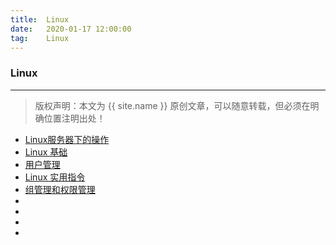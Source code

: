 ```yaml
---
title:  Linux 
date:   2020-01-17 12:00:00
tag:    Linux
---
```


### Linux 

***
> 版权声明：本文为 {{ site.name }} 原创文章，可以随意转载，但必须在明确位置注明出处！

<head><link rel="stylesheet" href="../css/rouge.css"></head>


- <a href="https://moistlin.cn/posts/Linux服务器下的操作">Linux服务器下的操作</a>
- <a href="https://moistlin.cn/posts/Linux基础">Linux 基础</a>
- <a href="https://moistlin.cn/posts/用户管理">用户管理</a>
- <a href="https://moistlin.cn/posts/Linux实用指令">Linux 实用指令</a>
- <a href="https://moistlin.cn/posts/组管理和权限管理 ">组管理和权限管理 </a>
- <a href="https://moistlin.cn/posts/"></a>
- <a href="https://moistlin.cn/posts/"></a>
- <a href="https://moistlin.cn/posts/"></a>
- <a href="https://moistlin.cn/posts/"></a>
